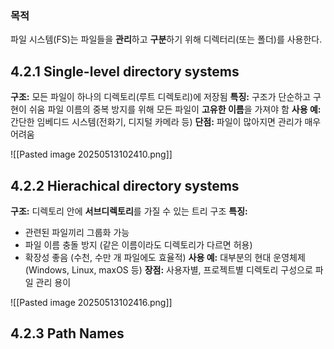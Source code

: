 ### 목적
파일 시스템(FS)는 파일들을 **관리**하고 **구분**하기 위해 디렉터리(또는 폴더)를 사용한다.
## 4.2.1 Single-level directory systems
**구조:**  모든 파일이 하나의 디렉토리(루트 디렉토리)에 저장됨
**특징:** 구조가 단순하고 구현이 쉬움
	 파일 이름의 중복 방지를 위해 모든 파일이 **고유한 이름**을 가져야 함
**사용 예:**  간단한 임베디드 시스템(전화기, 디지털 카메라 등)
**단점:** 파일이 많아지면 관리가 매우 어려움

![[Pasted image 20250513102410.png]]

## 4.2.2 Hierachical directory systems
**구조:**  디렉토리 안에 **서브디렉토리**를 가질 수 있는 트리 구조
**특징:**
 - 관련된 파일끼리 그룹화 가능
 - 파일 이름 충돌 방지 (같은 이름이라도 디렉토리가 다르면 허용)
 - 확장성 좋음 (수천, 수만 개 파일에도 효율적)
**사용 예:**  대부분의 현대 운영체제 (Windows, Linux, maxOS 등)
**장점:** 사용자별, 프로젝트별 디렉토리 구성으로 파일 관리 용이

![[Pasted image 20250513102416.png]]

## 4.2.3 Path Names
 